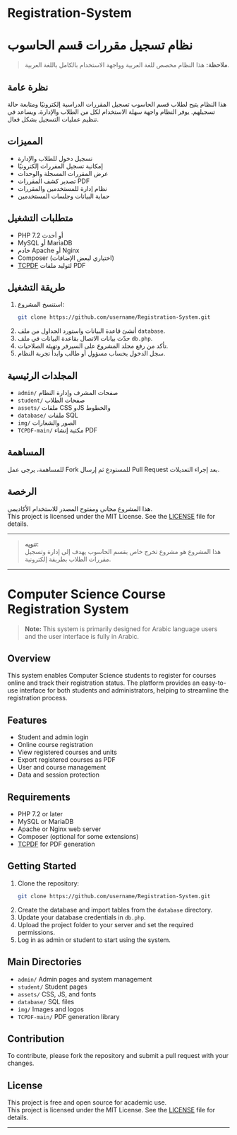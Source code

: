 # Registration-System
# نظام تسجيل مقررات قسم الحاسوب

> **ملاحظة:** هذا النظام مخصص للغة العربية وواجهة الاستخدام بالكامل باللغة العربية.

## نظرة عامة

هذا النظام يتيح لطلاب قسم الحاسوب تسجيل المقررات الدراسية إلكترونيًا ومتابعة حالة تسجيلهم. يوفر النظام واجهة سهلة الاستخدام لكل من الطلاب والإدارة، ويساعد في تنظيم عمليات التسجيل بشكل فعال.

## المميزات

- تسجيل دخول للطلاب والإدارة
- إمكانية تسجيل المقررات إلكترونيًا
- عرض المقررات المسجلة والوحدات
- تصدير كشف المقررات PDF
- نظام إدارة للمستخدمين والمقررات
- حماية البيانات وجلسات المستخدمين

## متطلبات التشغيل

- PHP 7.2 أو أحدث
- MySQL أو MariaDB
- خادم Apache أو Nginx
- Composer (اختياري لبعض الإضافات)
- [TCPDF](https://tcpdf.org) لتوليد ملفات PDF

## طريقة التشغيل

1. استنسخ المشروع:
   ```bash
   git clone https://github.com/username/Registration-System.git
   ```
2. أنشئ قاعدة البيانات واستورد الجداول من ملف `database`.
3. حدّث بيانات الاتصال بقاعدة البيانات في ملف `db.php`.
4. تأكد من رفع مجلد المشروع على السيرفر وتهيئة الصلاحيات.
5. سجل الدخول بحساب مسؤول أو طالب وابدأ تجربة النظام.

## المجلدات الرئيسية

- `admin/` صفحات المشرف وإدارة النظام
- `student/` صفحات الطلاب
- `assets/` ملفات CSS وJS والخطوط
- `database/` ملفات SQL
- `img/` الصور والشعارات
- `TCPDF-main/` مكتبة إنشاء PDF


## المساهمة

للمساهمة، يرجى عمل Fork للمستودع ثم إرسال Pull Request بعد إجراء التعديلات.

## الرخصة

هذا المشروع مجاني ومفتوح المصدر للاستخدام الأكاديمي.  
This project is licensed under the MIT License. See the [LICENSE](./LICENSE) file for details.

---

> **تنويه:**  
هذا المشروع هو مشروع تخرج خاص بقسم الحاسوب يهدف إلى إدارة وتسجيل مقررات الطلاب بطريقة إلكترونية.

---



# Computer Science Course Registration System

> **Note:** This system is primarily designed for Arabic language users and the user interface is fully in Arabic.

## Overview

This system enables Computer Science students to register for courses online and track their registration status. The platform provides an easy-to-use interface for both students and administrators, helping to streamline the registration process.

## Features

- Student and admin login
- Online course registration
- View registered courses and units
- Export registered courses as PDF
- User and course management
- Data and session protection

## Requirements

- PHP 7.2 or later
- MySQL or MariaDB
- Apache or Nginx web server
- Composer (optional for some extensions)
- [TCPDF](https://tcpdf.org) for PDF generation

## Getting Started

1. Clone the repository:
   ```bash
   git clone https://github.com/username/Registration-System.git
   ```
2. Create the database and import tables from the `database` directory.
3. Update your database credentials in `db.php`.
4. Upload the project folder to your server and set the required permissions.
5. Log in as admin or student to start using the system.

## Main Directories

- `admin/` Admin pages and system management
- `student/` Student pages
- `assets/` CSS, JS, and fonts
- `database/` SQL files
- `img/` Images and logos
- `TCPDF-main/` PDF generation library



## Contribution

To contribute, please fork the repository and submit a pull request with your changes.



## License

This project is free and open source for academic use.  
This project is licensed under the MIT License. See the [LICENSE](./LICENSE) file for details.

---
